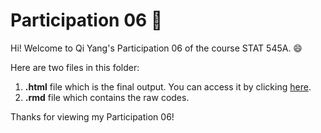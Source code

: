 # Participation 06 :bookmark: 

Hi! Welcome to Qi Yang's Participation 06 of the course STAT 545A. :smile:

Here are two files in this folder:
1. **.html** file which is the final output. You can access it by clicking [here](https://qiyangqd.github.io/STAT545-participation/CM06/cm006-exercise.html). 
2. **.rmd** file which contains the raw codes. 

Thanks for viewing my Participation 06!
